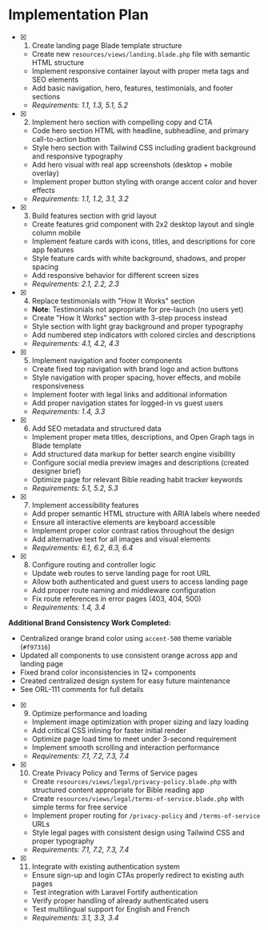 # Implementation Plan

- [x] 1. Create landing page Blade template structure



  - Create new `resources/views/landing.blade.php` file with semantic HTML structure
  - Implement responsive container layout with proper meta tags and SEO elements
  - Add basic navigation, hero, features, testimonials, and footer sections
  - _Requirements: 1.1, 1.3, 5.1, 5.2_

- [x] 2. Implement hero section with compelling copy and CTA
  - Code hero section HTML with headline, subheadline, and primary call-to-action button
  - Style hero section with Tailwind CSS including gradient background and responsive typography
  - Add hero visual with real app screenshots (desktop + mobile overlay)
  - Implement proper button styling with orange accent color and hover effects
  - _Requirements: 1.1, 1.2, 3.1, 3.2_

- [x] 3. Build features section with grid layout
  - Create features grid component with 2x2 desktop layout and single column mobile
  - Implement feature cards with icons, titles, and descriptions for core app features
  - Style feature cards with white background, shadows, and proper spacing
  - Add responsive behavior for different screen sizes
  - _Requirements: 2.1, 2.2, 2.3_

- [x] 4. Replace testimonials with "How It Works" section
  - **Note**: Testimonials not appropriate for pre-launch (no users yet)
  - Create "How It Works" section with 3-step process instead
  - Style section with light gray background and proper typography
  - Add numbered step indicators with colored circles and descriptions
  - _Requirements: 4.1, 4.2, 4.3_

- [x] 5. Implement navigation and footer components
  - Create fixed top navigation with brand logo and action buttons
  - Style navigation with proper spacing, hover effects, and mobile responsiveness
  - Implement footer with legal links and additional information
  - Add proper navigation states for logged-in vs guest users
  - _Requirements: 1.4, 3.3_

- [x] 6. Add SEO metadata and structured data
  - Implement proper meta titles, descriptions, and Open Graph tags in Blade template
  - Add structured data markup for better search engine visibility
  - Configure social media preview images and descriptions (created designer brief)
  - Optimize page for relevant Bible reading habit tracker keywords
  - _Requirements: 5.1, 5.2, 5.3_

- [x] 7. Implement accessibility features
  - Add proper semantic HTML structure with ARIA labels where needed
  - Ensure all interactive elements are keyboard accessible
  - Implement proper color contrast ratios throughout the design
  - Add alternative text for all images and visual elements
  - _Requirements: 6.1, 6.2, 6.3, 6.4_

- [x] 8. Configure routing and controller logic
  - Update web routes to serve landing page for root URL
  - Allow both authenticated and guest users to access landing page
  - Add proper route naming and middleware configuration
  - Fix route references in error pages (403, 404, 500)
  - _Requirements: 1.4, 3.4_

**Additional Brand Consistency Work Completed:**
- Centralized orange brand color using `accent-500` theme variable (`#f97316`)
- Updated all components to use consistent orange across app and landing page
- Fixed brand color inconsistencies in 12+ components
- Created centralized design system for easy future maintenance
- See ORL-111 comments for full details

- [x] 9. Optimize performance and loading
  - Implement image optimization with proper sizing and lazy loading
  - Add critical CSS inlining for faster initial render
  - Optimize page load time to meet under 3-second requirement
  - Implement smooth scrolling and interaction performance
  - _Requirements: 7.1, 7.2, 7.3, 7.4_

- [x] 10. Create Privacy Policy and Terms of Service pages
  - Create `resources/views/legal/privacy-policy.blade.php` with structured content appropriate for Bible reading app
  - Create `resources/views/legal/terms-of-service.blade.php` with simple terms for free service
  - Implement proper routing for `/privacy-policy` and `/terms-of-service` URLs
  - Style legal pages with consistent design using Tailwind CSS and proper typography
  - _Requirements: 7.1, 7.2, 7.3, 7.4_

- [x] 11. Integrate with existing authentication system
  - Ensure sign-up and login CTAs properly redirect to existing auth pages
  - Test integration with Laravel Fortify authentication
  - Verify proper handling of already authenticated users
  - Test multilingual support for English and French
  - _Requirements: 3.1, 3.3, 3.4_